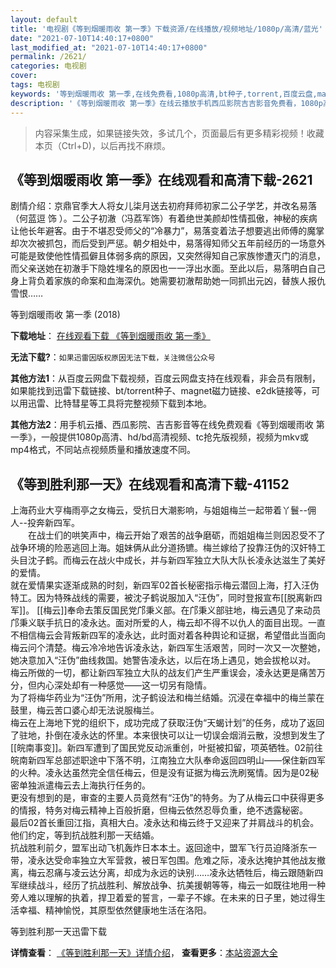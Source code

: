 ```yaml
---
layout: default
title: '电视剧《等到烟暖雨收 第一季》下载资源/在线播放/视频地址/1080p/高清/蓝光'
date: "2021-07-10T14:40:17+0800"
last_modified_at: "2021-07-10T14:40:17+0800"
permalink: /2621/
categories: 电视剧
cover:
tags: 电视剧
keywords: '等到烟暖雨收 第一季,在线免费看,1080p高清,bt种子,torrent,百度云盘,magnet,磁力链,迅雷下载资源'
description: '《等到烟暖雨收 第一季》在线云播放手机西瓜影院吉吉影音免费看，1080p高清bd/hd未删减完整版和tc抢先枪版，mkv/mp4格式，附带bt/torrent种子、magnet/磁力链、百度云盘、网盘资源迅雷下载链接'
---
```


>内容采集生成，如果链接失效，多试几个，页面最后有更多精彩视频！收藏本页（Ctrl+D)，以后再找不麻烦。


## 《等到烟暖雨收 第一季》在线观看和高清下载-2621

剧情介绍：京鼎官季大人将女儿柒月送去初府拜师初家二公子学艺，并改名易落（何蓝逗 饰 ）。二公子初澈（冯荔军饰）有着绝世美颜却性情孤傲，神秘的疾病让他长年避客。由于不堪忍受师父的“冷暴力”，易落变着法子想要逃出师傅的魔掌却次次被抓包，而后受到严惩。朝夕相处中，易落得知师父五年前经历的一场意外可能是致使他性情孤僻且体弱多病的原因，又突然得知自己家族惨遭灭门的消息，而父亲送她在初澈手下隐姓埋名的原因也一一浮出水面。至此以后，易落明白自己身上背负着家族的命案和血海深仇。她需要初澈帮助她一同抓出元凶，替族人报仇雪恨……


等到烟暖雨收 第一季 (2018)

**下载地址**： [在线观看下载 《等到烟暖雨收 第一季》](https://www.btbtdy.me/btdy/dy13577.html) 


**无法下载?**：`如果迅雷因版权原因无法下载，关注微信公众号 `

**其他方法1**：从百度云网盘下载视频，百度云网盘支持在线观看，非会员有限制，如果能找到迅雷下载链接、bt/torrent种子、magnet磁力链接、e2dk链接等，可以用迅雷、比特彗星等工具将完整视频下载到本地。

**其他方法2**：用手机云播、西瓜影院、吉吉影音等在线免费观看《等到烟暖雨收 第一季》，一般提供1080p高清、hd/bd高清视频、tc抢先版视频，视频为mkv或mp4格式，不同站点视频质量和播放速度不同。


## 《等到胜利那一天》在线观看和高清下载-41152

上海药业大亨梅雨亭之女梅云，受抗日大潮影响，与姐姐梅兰一起带着丫鬟--佣人--投奔新四军。<br />　　在战士们的哄笑声中，梅云开始了艰苦的战争磨砺，而姐姐梅兰则因忍受不了战争环境的险恶逃回上海。姐妹俩从此分道扬镳。梅兰嫁给了投靠汪伪的汉奸特工头目沈子鹤。而梅云在战火中成长，并与新四军独立大队大队长凌永达滋生了美好的爱情。<br />就在爱情果实逐渐成熟的时刻，新四军02首长秘密指示梅云潜回上海，打入汪伪特工。因为特殊战线的需要，被沈子鹤说服加入“汪伪”，同时登报宣布[[脱离新四军]]。 [[梅云]]奉命去策反国民党邝秉义部。在邝秉义部驻地，梅云遇见了来动员邝秉义联手抗日的凌永达。面对所爱的人，梅云却不得不以仇人的面目出现。一直不相信梅云会背叛新四军的凌永达，此时面对着各种舆论和证据，希望借此当面向梅云问个清楚。梅云冷冷地告诉凌永达，新四军生活艰苦，同时一次又一次整她，她决意加入&ldquo;汪伪”曲线救国。她警告凌永达，以后在场上遇见，她会拔枪以对。<br />梅云所做的一切，都让新四军独立大队的战友们产生严重误会，凌永达更是痛苦万分，但内心深处却有一种感觉&mdash;—这一切另有隐情。<br />为了将梅华药业为“汪伪”所用，沈子鹤设法和梅兰结婚。沉浸在幸福中的梅兰蒙在鼓里，梅云苦口婆心却无法说服梅兰。<br />梅云在上海地下党的组织下，成功完成了获取汪伪“天蝎计划”的任务，成功了返回了驻地，扑倒在凌永达的怀里。本来很快可以让一切误会烟消云散，没想到发生了[[皖南事变]]。新四军遭到了国民党反动派重创，叶挺被扣留，项英牺牲。02前往皖南新四军总部述职途中下落不明，江南独立大队奉命返回四明山——保住新四军的火种。凌永达虽然完全信任梅云，但是没有证据为梅云洗刷冤情。因为是02秘密单独派遣梅云去上海执行任务的。<br />更没有想到的是，审查的主要人员竟然有“汪伪”的特务。为了从梅云口中获得更多的情报，特务对梅云精神上百般折磨，但梅云依然忍辱负重，绝不透露秘密。<br />最后02首长重回江指，真相大白。凌永达和梅云终于又迎来了并肩战斗的机会。他们约定，等到抗战胜利那一天结婚。<br />抗战胜利前夕，盟军出动飞机轰炸日本本土。返回途中，盟军飞行员迫降浙东一带，凌永达受命率独立大军营救，被日军包围。危难之际，凌永达掩护其他战友撤离，梅云忍痛与凌云达分离，却成为永远的诀别&hellip;…凌永达牺牲后，梅云跟随新四军继续战斗，经历了抗战胜利、解放战争、抗美援朝等等，梅云一如既往地用一种旁人难以理解的执着，捍卫着爱的誓言，一辈子不嫁。在未来的日子里，她过得生活幸福、精神愉悦，其原型依然健康地生活在洛阳。<br />


等到胜利那一天迅雷下载

**详情查看**： [《等到胜利那一天》详情介绍](/movie/41152/)， **查看更多**：[本站资源大全](/movie/t/all/)

